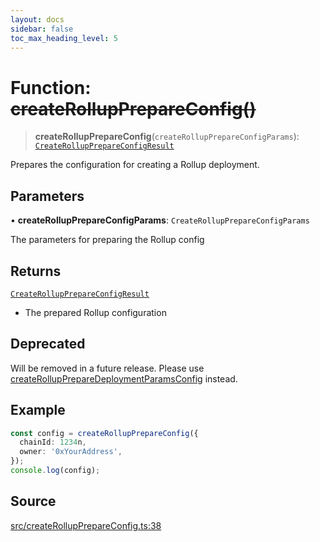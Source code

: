 ```yaml
---
layout: docs
sidebar: false
toc_max_heading_level: 5
---
```


# Function: ~~createRollupPrepareConfig()~~

> **createRollupPrepareConfig**(`createRollupPrepareConfigParams`): [`CreateRollupPrepareConfigResult`](../type-aliases/CreateRollupPrepareConfigResult.md)

Prepares the configuration for creating a Rollup deployment.

## Parameters

• **createRollupPrepareConfigParams**: `CreateRollupPrepareConfigParams`

The parameters for preparing the Rollup config

## Returns

[`CreateRollupPrepareConfigResult`](../type-aliases/CreateRollupPrepareConfigResult.md)

- The prepared Rollup configuration

## Deprecated

Will be removed in a future release. Please use [createRollupPrepareDeploymentParamsConfig](../../createRollupPrepareDeploymentParamsConfig/functions/createRollupPrepareDeploymentParamsConfig.md) instead.

## Example

```ts
const config = createRollupPrepareConfig({
  chainId: 1234n,
  owner: '0xYourAddress',
});
console.log(config);
```

## Source

[src/createRollupPrepareConfig.ts:38](https://github.com/anegg0/arbitrum-orbit-sdk/blob/b24cbe9cd68eb30d18566196d2c909bd4086db10/src/createRollupPrepareConfig.ts#L38)
